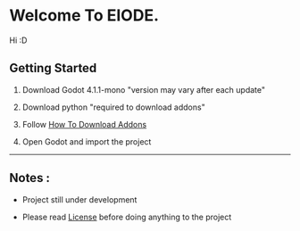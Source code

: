 # Welcome To EIODE.

Hi :D

## Getting Started

1. Download Godot 4.1.1-mono "version may vary after each update"

2. Download python "required to download addons"

3. Follow [How To Download Addons](https://github.com/UndefiendUserNull/eiode/blob/master/Docs/How%20To%20Download%20Addons.md)

<!-- 4. Get The Assets from links provided -->

4. Open Godot and import the project

---

## Notes :

- Project still under development

- Please read [License](https://github.com/UndefiendUserNull/eiode?tab=License-1-ov-file#license-agreement-for-eiode-software) before doing anything to the project
